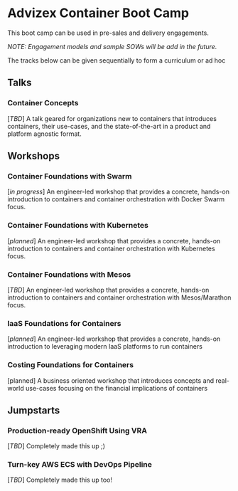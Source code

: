 # Advizex Container Boot Camp

This boot camp can be used in pre-sales and delivery engagements.  

_NOTE: Engagement models and sample SOWs will be add in the future._

The tracks below can be given sequentially to form a curriculum or ad hoc

## Talks

### Container Concepts 

[_TBD_] A talk geared for organizations new to containers that introduces containers, their use-cases, and the state-of-the-art in a product and platform agnostic format.

## Workshops

### Container Foundations with Swarm

[_in progress_] An engineer-led workshop that provides a concrete, hands-on introduction to containers and container orchestration with Docker Swarm focus.

### Container Foundations with Kubernetes

[_planned_] An engineer-led workshop that provides a concrete, hands-on introduction to containers and container orchestration with Kubernetes focus.

### Container Foundations with Mesos

[_TBD_] An engineer-led workshop that provides a concrete, hands-on introduction to containers and container orchestration with Mesos/Marathon focus.

### IaaS Foundations for Containers

[_planned_] An engineer-led workshop that provides a concrete, hands-on introduction to leveraging modern IaaS platforms to run containers

### Costing Foundations for Containers

[planned] A business oriented workshop that introduces concepts and real-world use-cases focusing on the financial implications of containers 

## Jumpstarts

### Production-ready OpenShift Using VRA  

[_TBD_] Completely made this up ;)

### Turn-key AWS ECS with DevOps Pipeline

[_TBD_] Completely made this up too!